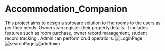 # Accommodation_Companion
This project aims  to design a software solution to find rooms to the users as per their needs. Owners can register their property details. It includes features such as room purchase, owner record management, student record tracking . Admin can perform crud operations.
![LoginPage](https://github.com/ranirangari/Accommodation_Companion/assets/108244843/9c3fa7e5-ac06-4167-99f4-83e9b778c39b)
![searchPage](https://github.com/ranirangari/Accommodation_Companion/assets/108244843/39204028-34b7-44ca-bec5-e67ed8081e8e)
![addRoom](https://github.com/ranirangari/Accommodation_Companion/assets/108244843/0d962ccd-f0f7-4cd4-b51d-a18a7e474c7d)
